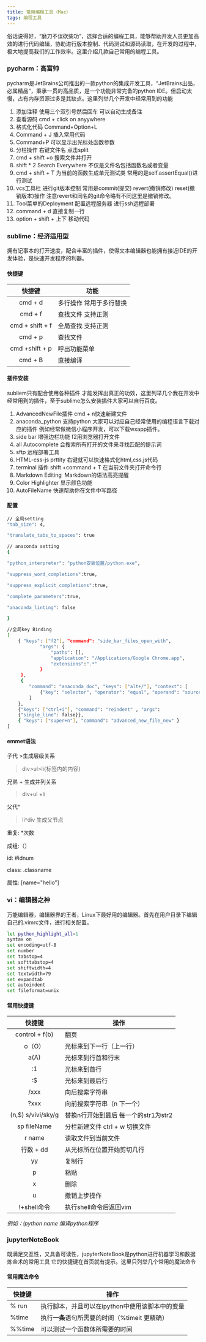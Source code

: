```yaml
---
title: 常用编程工具（Mac）
tags: 编程工具
---
```

俗话说得好，“磨刀不误砍柴功”，选择合适的编程工具，能够帮助开发人员更加高效的进行代码编辑，协助进行版本控制、代码测试和源码读取，在开发的过程中，极大地提高我们的工作效率。这里介绍几款自己常用的编程工具。
<!--more-->
### pycharm：高富帅
pycharm是JetBrains公司推出的一款python的集成开发工具，“JetBrains出品，必属精品”，秉承一贯的高品质，是一个功能非常完备的python IDE。但启动太慢，占有内存资源过多是其缺点。这里列举几个开发中经常用到的功能

1. 添加注释 使用三个双引号然后回车 可以自动生成备注
2. 查看源码 cmd + click on anyywhere
3. 格式化代码 Command+Option+L
4. Command + J 插入常用代码
5. Command+P 可以显示出光标处函数参数
6. 分栏操作 右键文件名 点击split 
7. cmd + shift +o 搜索文件并打开 
8. shift * 2  Search Everywhere 不仅是文件名包括函数名或者变量
9. cmd + shift + T 为当前的函数生成单元测试类 常用的是self.assertEqual()进行测试
10. vcs工具栏 进行git版本控制 常用是commit(提交) revert(撤销修改) reset(撤销版本)操作 注意revert和同名的git命令略有不同这里是撤销修改。
11. Tool菜单的Deployment 配置远程服务器 进行ssh远程部署
12. command + d 直接复制一行 
13. option + shift + 上下 移动代码

### sublime：经济适用型
拥有记事本的打开速度，配合丰富的插件，使得文本编辑器也能拥有接近IDE的开发体验，是快速开发程序的利器。
#### 快捷键
快捷键 | 功能
:---:|---
cmd + d | 多行操作 常用于多行替换
cmd + f | 查找文件 支持正则
cmd + shift + f | 全局查找 支持正则
cmd + p | 查找文件
cmd +shift + p | 呼出功能菜单
cmd + B | 直接编译

#### 插件安装
subliem只有配合使用各种插件 才能发挥出真正的功效，这里列举几个我在开发中经常用到的插件，至于sublime怎么安装插件大家可以自行百度。

1. AdvancedNewFile插件 cmd + n快速新建文件
2. anaconda_python 支持python 大家可以对应自己经常使用的编程语言下载对应的插件 例如经常做微信小程序开发，可以下载wxapp插件。
3. side bar 增强边栏功能 f2用浏览器打开文件
4. all Autocomplete 会搜索所有打开的文件来寻找匹配的提示词
5. sftp 远程部署工具
6. HTML-css-js prttity 右键就可以快速格式化html,css,js代码
7. terminal 插件 shift +command + T 在当前文件夹打开命令行
9. Markdown Editing  Markdown的语法高亮提醒
10. Color Highlighter 显示颜色功能
11. AutoFileName 快速帮助你在文件中写路径

#### 配置
```bash
// 全局setting
"tab_size": 4,

"translate_tabs_to_spaces": true

// anaconda setting
{

"python_interpreter": "python安装位置/python.exe",

"suppress_word_completions":true,

"suppress_explicit_completions":true,

"complete_parameters":true,

"anaconda_linting": false

}

//全局key Binding
[ 
    { "keys": ["f2"], "command": "side_bar_files_open_with",
            "args": {
                "paths": [],
                "application": "/Applications/Google Chrome.app",
                "extensions":".*"
            }
     },
     {
        "command": "anaconda_doc", "keys": ["alt+/"], "context": [
            {"key": "selector", "operator": "equal", "operand": "source.python"}
        ]
    },
    {"keys": ["ctrl+i"], "command": "reindent" , "args":
    {"single_line": false}},
    { "keys": ["super+n"], "command": "advanced_new_file_new" }
]
```
#### emmet语法
子代 >生成层级关系

> div>ul>li{标签内的内容}

兄弟 + 生成并列关系
> div+ul +li

父代^
> li^div 生成父节点

重复: *次数

成组:（）

id: #idnum

class: .classname

属性: [name="hello"]

### vi：编辑器之神
万能编辑器，编辑器界的王者，Linux下最好用的编辑器。首先在用户目录下编辑自己的.vimrc文件，进行相关配置。
```bash
let python_highlight_all=1
syntax on
set encoding=utf-8
set number
set tabstop=4
set softtabstop=4
set shiftwidth=4
set textwidth=79
set expandtab
set autoindent
set fileformat=unix

```
#### 常用快捷键
快捷键 | 操作
:---:|---
control + f(b) | 翻页
o（O）| 光标来到下一行（上一行）
a(A) | 光标来到行首和行末 
:1 | 光标来到首行
:$ | 光标来到最后行
/xxx | 向后搜索字符串
?xxx | 向前搜索字符串（n 下一个）
(n,$) s/vivi/sky/g | 替换n行开始到最后 每一个的str1为str2
sp fileName | 分栏新建文件 ctrl + w 切换文件
r name  | 读取文件到当前文件
行数 + dd | 从光标所在位置开始剪切几行
yy | 复制行
p | 粘贴
x | 删除
u |撤销上步操作
!+shell命令 | 执行shell命令后返回vim
*例如：!python name 编译python程序*

### jupyterNoteBook
既满足交互性，又具备可读性，jupyterNoteBook是python进行机器学习和数据炼金术的常用工具 它的快捷键在首页就有提示。这里只列举几个常用的魔法命令
#### 常用魔法命令
快捷键 | 操作
---|---
% run | 执行脚本，并且可以在ipython中使用该脚本中的变量
%time | 执行**一条**语句所需要的时间（%timeit 更精确）
%%time | 可以测试一个函数体所需要的时间
